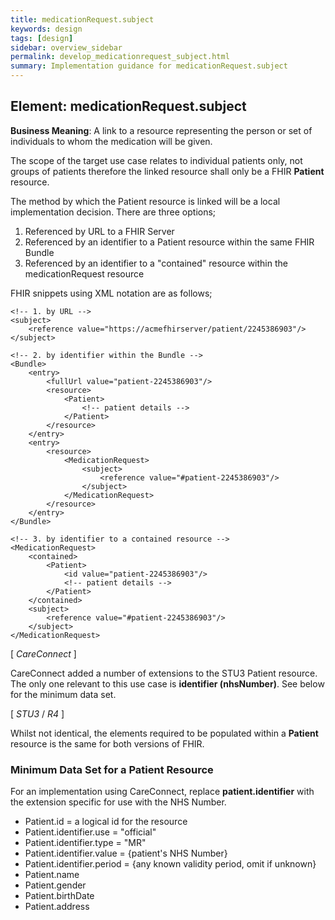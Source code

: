 ```yaml
---
title: medicationRequest.subject
keywords: design
tags: [design]
sidebar: overview_sidebar
permalink: develop_medicationrequest_subject.html
summary: Implementation guidance for medicationRequest.subject
---
```


## Element: medicationRequest.subject

**Business Meaning**: A link to a resource representing the person or set of individuals to whom the medication will be given.

The scope of the target use case relates to individual patients only, not groups of patients therefore the linked resource shall only be a FHIR **Patient** resource.

The method by which the Patient resource is linked will be a local implementation decision. There are three options;

 1. Referenced by URL to a FHIR Server
 2. Referenced by an identifier to a Patient resource within the same FHIR Bundle
 3. Referenced by an identifier to a "contained" resource within the medicationRequest resource

FHIR snippets using XML notation are as follows;

    <!-- 1. by URL -->
    <subject>
    	<reference value="https://acmefhirserver/patient/2245386903"/>
    </subject>
    
    <!-- 2. by identifier within the Bundle -->
    <Bundle>
	    <entry>
		    <fullUrl value="patient-2245386903"/>
		    <resource>
			    <Patient>
				    <!-- patient details -->
			    </Patient>
		    </resource>
		</entry>
		<entry>
			<resource>
			    <MedicationRequest>
				    <subject>
					    <reference value="#patient-2245386903"/>
					</subject>
				</MedicationRequest>
			</resource>
		</entry>
    </Bundle>
    
    <!-- 3. by identifier to a contained resource -->
    <MedicationRequest>
	    <contained>
		    <Patient>
			    <id value="patient-2245386903"/>
			    <!-- patient details -->
		    </Patient>
	    </contained>
	    <subject>
		    <reference value="#patient-2245386903"/>
		</subject>
	</MedicationRequest>


[ *CareConnect* ]

CareConnect added a number of extensions to the STU3 Patient resource. The only one relevant to this use case is **identifier (nhsNumber)**. See below for the minimum data set.

[ *STU3* / *R4* ]

Whilst not identical, the elements required to be populated within a **Patient** resource is the same for both versions of FHIR. 

### Minimum Data Set for a Patient Resource

For an implementation using CareConnect, replace **patient.identifier** with the extension specific for use with the NHS Number.
 
- Patient.id = a logical id for the resource
- Patient.identifier.use = "official"
- Patient.identifier.type = "MR"
- Patient.identifier.value = {patient's NHS Number}
- Patient.identifier.period = {any known validity period, omit if unknown}
- Patient.name
- Patient.gender
- Patient.birthDate
- Patient.address

